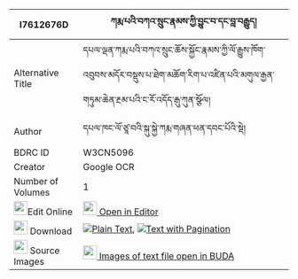 |I7612676D|ཀརྨ་པའི་བཀའ་སྲུང་རྣམས་ཀྱི་བྱུང་བ་དང་བླ་བརྒྱུད། 
| --- | --- 
|Alternative Title |དཔལ་ལྡན་ཀརྨ་པའི་བཀའ་སྲུང་ཆོས་སྐྱོང་རྣམས་ཀྱི་ལོ་རྒྱུས་ཁོག་འབུབས་མདོར་བསྡུས་པ་ཐེག་མཆོག་རིག་པ་འཛིན་པའི་མགུལ་རྒྱན་གཏུམ་ཆེན་རྔམ་པའི་ང་རོ་འདོད་རྒུ་ཀུན་སྩོལ།
|Author| དཔལ་ཁང་ལོ་ཙཱ་བའི་སྐུ་སྐྱེ་ཀརྨ་གཞན་ཕན་དབང་པོའི་སྡེ།
|BDRC ID | W3CN5096
|Creator | Google OCR
|Number of Volumes| 1
|<img width="25" src="https://img.icons8.com/color/25/000000/edit-property.png">Edit Online| [<img width="25" src="https://avatars.githubusercontent.com/u/45091458?s=200&v=4"> Open in Editor](http://editor.openpecha.org/I7612676D)
|<img width="25" src="https://img.icons8.com/fluent/48/000000/download-2.png"/>  Download | [![](https://img.icons8.com/color/20/000000/txt.png)Plain Text](https://github.com/Openpecha/I7612676D/releases/download/v1/karmapa_i_kasung_nam_kyi_jungw_plain_I7612676D.zip), [![](https://img.icons8.com/color/20/000000/txt.png)Text with Pagination](https://github.com/Openpecha/I7612676D/releases/download/v1/karmapa_i_kasung_nam_kyi_jungw_pages_I7612676D.zip)
|<img width="25" src="https://img.icons8.com/plasticine/100/000000/pictures-folder.png"/>  Source Images | [<img width="25" src="https://library.bdrc.io/icons/BUDA-small.svg"> Images of text file open in BUDA](https://library.bdrc.io/show/bdr:W3CN5096)